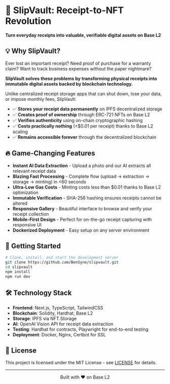 # 🧾 SlipVault: Receipt-to-NFT Revolution

**Turn everyday receipts into valuable, verifiable digital assets on Base L2**

## 💡 Why SlipVault?

Ever lost an important receipt? Need proof of purchase for a warranty claim? Want to track business expenses without the paper nightmare?

**SlipVault solves these problems by transforming physical receipts into immutable digital assets backed by blockchain technology.**

Unlike centralized receipt storage apps that can shut down, lose your data, or impose monthly fees, SlipVault:
- ✅ **Stores your receipt data permanently** on IPFS decentralized storage
- ✅ **Creates proof of ownership** through ERC-721 NFTs on Base L2
- ✅ **Verifies authenticity** using on-chain cryptographic hashing
- ✅ **Costs practically nothing** (<$0.01 per receipt) thanks to Base L2 scaling
- ✅ **Remains accessible forever** through the decentralized blockchain

## 🔥 Game-Changing Features

- **Instant AI Data Extraction** - Upload a photo and our AI extracts all relevant receipt data
- **Blazing Fast Processing** - Complete flow (upload → extraction → storage → minting) in <60 seconds
- **Ultra-Low Gas Costs** - Minting costs less than $0.01 thanks to Base L2 optimization
- **Immutable Verification** - SHA-256 hashing ensures receipts cannot be altered
- **Responsive Gallery** - Beautiful interface to browse and verify your receipt collection
- **Mobile-First Design** - Perfect for on-the-go receipt capturing with responsive UI
- **Dockerized Deployment** - Easy setup on any server environment

## 🚀 Getting Started

```bash
# Clone, install, and start the development server
git clone https://github.com/BenSyne/slipvault.git
cd slipvault
npm install
npm run dev
```

## 🛠️ Technology Stack

- **Frontend**: Next.js, TypeScript, TailwindCSS
- **Blockchain**: Solidity, Hardhat, Base L2
- **Storage**: IPFS via NFT.Storage
- **AI**: OpenAI Vision API for receipt data extraction
- **Testing**: Hardhat for contracts, Playwright for end-to-end testing
- **Deployment**: Docker, Nginx, Certbot for SSL

## 📝 License

This project is licensed under the MIT License - see [LICENSE](LICENSE) for details.

---

<p align="center">Built with ❤️ on Base L2</p>
